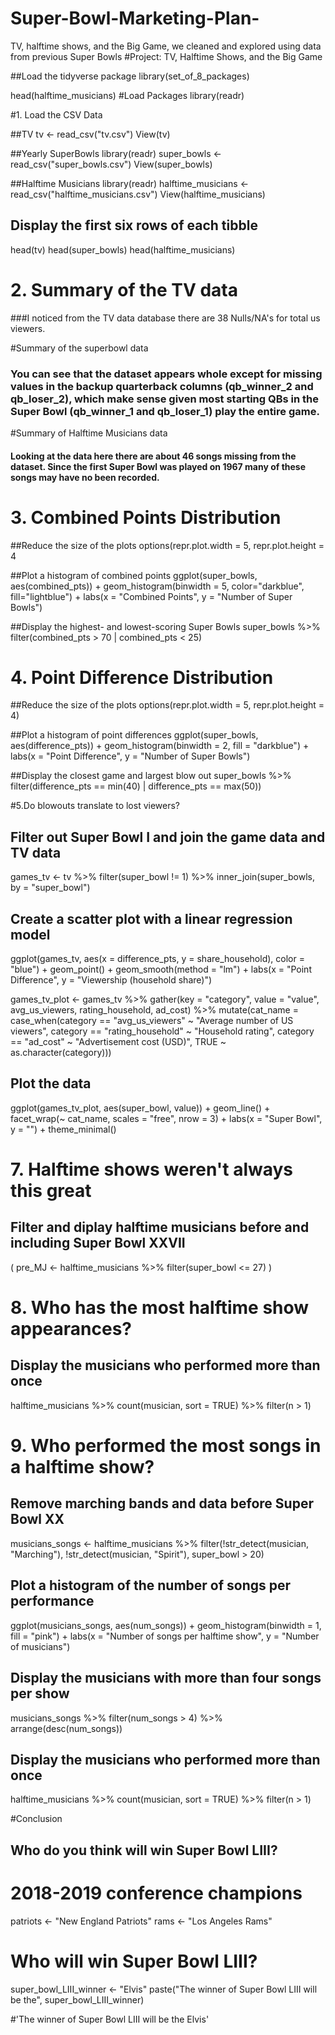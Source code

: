 # Super-Bowl-Marketing-Plan-
TV, halftime shows, and the Big Game, we cleaned and explored using data from previous Super Bowls 
#Project: TV, Halftime Shows, and the Big Game

##Load the tidyverse package 
library(set_of_8_packages)

head(halftime_musicians)
#Load Packages 
library(readr)

#1. Load the CSV Data 

##TV
tv <- read_csv("tv.csv")
View(tv)

##Yearly SuperBowls 
library(readr)
super_bowls <- read_csv("super_bowls.csv")
View(super_bowls)

##Halftime Musicians 
library(readr)
halftime_musicians <- read_csv("halftime_musicians.csv")
View(halftime_musicians)

## Display the first six rows of each tibble
head(tv)
head(super_bowls)
head(halftime_musicians)

# 2. Summary of the TV data 

###I noticed from the TV data database there are 38 Nulls/NA's for total us viewers. 

#Summary of the superbowl data 
### You can see that the dataset appears whole except for missing values in the backup quarterback columns (qb_winner_2 and qb_loser_2), which make sense given most starting QBs in the Super Bowl (qb_winner_1 and qb_loser_1) play the entire game.

#Summary of Halftime Musicians data 
#### Looking at the data here there are about 46 songs missing from the dataset. Since the first Super Bowl was played on 1967 many of these songs may have no been recorded. 

# 3. Combined Points Distribution 

##Reduce the size of the plots
options(repr.plot.width = 5, repr.plot.height = 4
        
##Plot a histogram of combined points
ggplot(super_bowls, aes(combined_pts)) +
  geom_histogram(binwidth = 5, color="darkblue", fill="lightblue") +
  labs(x = "Combined Points", y = "Number of Super Bowls")
  
##Display the highest- and lowest-scoring Super Bowls
super_bowls  %>% 
  filter(combined_pts > 70 | combined_pts < 25)

# 4. Point Difference Distribution 

##Reduce the size of the plots
options(repr.plot.width = 5, repr.plot.height = 4)

##Plot a histogram of point differences
ggplot(super_bowls, aes(difference_pts)) +
  geom_histogram(binwidth = 2, fill = "darkblue") +
  labs(x = "Point Difference", y = "Number of Super Bowls")

##Display the closest game and largest blow out
super_bowls  %>% 
  filter(difference_pts == min(40) | difference_pts == max(50))

#5.Do blowouts translate to lost viewers?

## Filter out Super Bowl I and join the game data and TV data
games_tv <- tv  %>% 
  filter(super_bowl != 1)  %>% 
  inner_join(super_bowls, by = "super_bowl")

## Create a scatter plot with a linear regression model
ggplot(games_tv, aes(x = difference_pts, y = share_household), color = "blue") +
  geom_point() +
  geom_smooth(method = "lm") +
  labs(x = "Point Difference", y = "Viewership (household share)")

games_tv_plot  <- games_tv %>% 
  gather(key = "category", value = "value", avg_us_viewers, rating_household, ad_cost)  %>% 
  mutate(cat_name = case_when(category == "avg_us_viewers" ~ "Average number of US viewers",
                              category == "rating_household" ~ "Household rating",
                              category == "ad_cost" ~ "Advertisement cost (USD)",
                              TRUE ~ as.character(category)))

## Plot the data
ggplot(games_tv_plot, aes(super_bowl, value)) +
  geom_line() +
  facet_wrap(~ cat_name, scales = "free", nrow = 3) + 
  labs(x = "Super Bowl", y = "") +
  theme_minimal()

# 7. Halftime shows weren't always this great

## Filter and diplay halftime musicians before and including Super Bowl XXVII
( pre_MJ  <- halftime_musicians  %>% 
    filter(super_bowl <= 27) )

# 8. Who has the most halftime show appearances?

## Display the musicians who performed more than once
halftime_musicians  %>% 
  count(musician, sort = TRUE)  %>% 
  filter(n > 1) 

# 9. Who performed the most songs in a halftime show?

## Remove marching bands and data before Super Bowl XX
musicians_songs  <- halftime_musicians  %>% 
  filter(!str_detect(musician, "Marching"),
         !str_detect(musician, "Spirit"),
         super_bowl > 20)

## Plot a histogram of the number of songs per performance
ggplot(musicians_songs, aes(num_songs)) + 
  geom_histogram(binwidth = 1, fill = "pink") +
  labs(x = "Number of songs per halftime show", y = "Number of musicians")

## Display the musicians with more than four songs per show
musicians_songs  %>% 
  filter(num_songs > 4)  %>% 
  arrange(desc(num_songs))

## Display the musicians who performed more than once
halftime_musicians  %>% 
  count(musician, sort = TRUE)  %>% 
  filter(n > 1) 

#Conclusion 
## Who do you think will win Super Bowl LIII?

# 2018-2019 conference champions
patriots <-  "New England Patriots"
rams  <- "Los Angeles Rams"

# Who will win Super Bowl LIII?
super_bowl_LIII_winner  <-  "Elvis"
paste("The winner of Super Bowl LIII will be the", super_bowl_LIII_winner)

#'The winner of Super Bowl LIII will be the Elvis'
